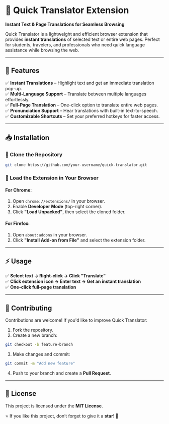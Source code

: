 # 🚀 Quick Translator Extension  
**Instant Text & Page Translations for Seamless Browsing**  

Quick Translator is a lightweight and efficient browser extension that provides **instant translations** of selected text or entire web pages. Perfect for students, travelers, and professionals who need quick language assistance while browsing the web.  

---

## 🔹 Features  
✅ **Instant Translations** – Highlight text and get an immediate translation pop-up.  
✅ **Multi-Language Support** – Translate between multiple languages effortlessly.  
✅ **Full-Page Translation** – One-click option to translate entire web pages.  
✅ **Pronunciation Support** – Hear translations with built-in text-to-speech.  
✅ **Customizable Shortcuts** – Set your preferred hotkeys for faster access.  

---

## 📥 Installation  

### 🔹 Clone the Repository  
```bash
git clone https://github.com/your-username/quick-translator.git
```

### 🔹 Load the Extension in Your Browser  

#### For Chrome:  
1. Open `chrome://extensions/` in your browser.  
2. Enable **Developer Mode** (top-right corner).  
3. Click **"Load Unpacked"**, then select the cloned folder.  

#### For Firefox:  
1. Open `about:addons` in your browser.  
2. Click **"Install Add-on from File"** and select the extension folder.  

---

## ⚡ Usage  
✅ **Select text → Right-click → Click "Translate"**  
✅ **Click extension icon → Enter text → Get an instant translation**  
✅ **One-click full-page translation**  

---

## 🤝 Contributing  
Contributions are welcome! If you'd like to improve Quick Translator:  

1. Fork the repository.  
2. Create a new branch:  
```bash
git checkout -b feature-branch
```
3. Make changes and commit:  
```bash
git commit -m "Add new feature"
```
4. Push to your branch and create a **Pull Request**.  

---

## 📜 License  
This project is licensed under the **MIT License**.  

⭐ If you like this project, don’t forget to give it a **star**! 🌟

